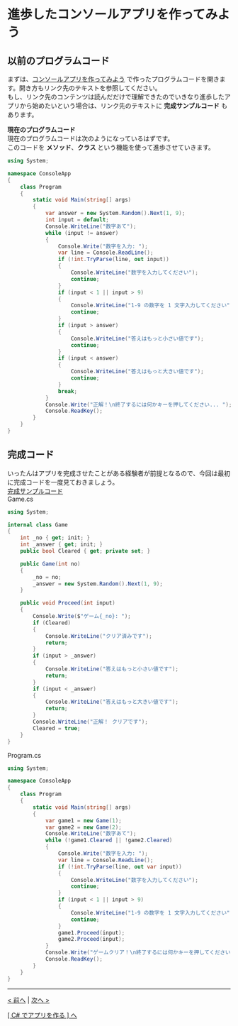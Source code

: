 # 進歩したコンソールアプリを作ってみよう

## 以前のプログラムコード

まずは、[コンソールアプリを作ってみよう](./textbook.md) で作ったプログラムコードを開きます。開き方もリンク先のテキストを参照してください。  
もし、リンク先のコンテンツは読んだだけで理解できたのでいきなり進歩したアプリから始めたいという場合は、リンク先のテキストに **完成サンプルコード** もあります。

**現在のプログラムコード**  
現在のプログラムコードは次のようになっているはずです。  
このコードを **メソッド**、**クラス** という機能を使って進歩させていきます。
```cs
using System;

namespace ConsoleApp
{
    class Program
    {
        static void Main(string[] args)
        {
            var answer = new System.Random().Next(1, 9);
            int input = default;
            Console.WriteLine("数字あて");
            while (input != answer)
            {
                Console.Write("数字を入力: ");
                var line = Console.ReadLine();
                if (!int.TryParse(line, out input))
                {
                    Console.WriteLine("数字を入力してください");
                    continue;
                }
                if (input < 1 || input > 9)
                {
                    Console.WriteLine("1-9 の数字を 1 文字入力してください");
                    continue;
                }
                if (input > answer)
                {
                    Console.WriteLine("答えはもっと小さい値です");
                    continue;
                }
                if (input < answer)
                {
                    Console.WriteLine("答えはもっと大きい値です");
                    continue;
                }
                break;
            }
            Console.Write("正解！\n終了するには何かキーを押してください... ");
            Console.ReadKey();
        }
    }
}
```

## 完成コード
いったんはアプリを完成させたことがある経験者が前提となるので、今回は最初に完成コードを一度見ておきましょう。  
[完成サンプルコード](./src_advanced)  
Game.cs
```cs
using System;

internal class Game
{
    int _no { get; init; }
    int _answer { get; init; }
    public bool Cleared { get; private set; }

    public Game(int no)
    {
        _no = no;
        _answer = new System.Random().Next(1, 9);
    }

    public void Proceed(int input)
    {
        Console.Write($"ゲーム{_no}: ");
        if (Cleared)
        {
            Console.WriteLine("クリア済みです");
            return;
        }
        if (input > _answer)
        {
            Console.WriteLine("答えはもっと小さい値です");
            return;
        }
        if (input < _answer)
        {
            Console.WriteLine("答えはもっと大きい値です");
            return;
        }
        Console.WriteLine("正解！ クリアです");
        Cleared = true;
    }
}
```
Program.cs
```cs
using System;

namespace ConsoleApp
{
    class Program
    {
        static void Main(string[] args)
        {
            var game1 = new Game(1);
            var game2 = new Game(2);
            Console.WriteLine("数字あて");
            while (!game1.Cleared || !game2.Cleared)
            {
                Console.Write("数字を入力: ");
                var line = Console.ReadLine();
                if (!int.TryParse(line, out var input))
                {
                    Console.WriteLine("数字を入力してください");
                    continue;
                }
                if (input < 1 || input > 9)
                {
                    Console.WriteLine("1-9 の数字を 1 文字入力してください");
                    continue;
                }
                game1.Proceed(input);
                game2.Proceed(input);
            }
            Console.Write("ゲームクリア！\n終了するには何かキーを押してください... ");
            Console.ReadKey();
        }
    }
}
```

<hr />

[< 前へ](./textbook_advanced.md) | [次へ >](./textbook_advanced02.md)  

[[ C# でアプリを作る ] へ](../../textbook/practice.md)